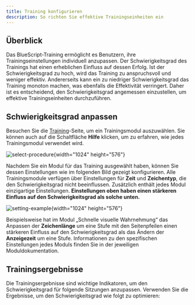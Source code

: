 ```yaml
---
title: Training konfigurieren
description: So richten Sie effektive Trainingseinheiten ein
---
```


## Überblick

Das BlueScript-Training ermöglicht es Benutzern, ihre Trainingseinstellungen individuell anzupassen. Der Schwierigkeitsgrad des Trainings hat einen erheblichen Einfluss auf dessen Erfolg. Ist der Schwierigkeitsgrad zu hoch, wird das Training zu anspruchsvoll und weniger effektiv. Andererseits kann ein zu niedriger Schwierigkeitsgrad das Training monoton machen, was ebenfalls die Effektivität verringert. Daher ist es entscheidend, den Schwierigkeitsgrad angemessen einzustellen, um effektive Trainingseinheiten durchzuführen.

## Schwierigkeitsgrad anpassen

Besuchen Sie die [Training](/de/train)-Seite, um ein Trainingsmodul auszuwählen. Sie können auch auf die Schaltfläche **Hilfe** klicken, um zu erfahren, wie jedes Trainingsmodul verwendet wird.

![select-procedure](/select-procedure.png){width="1024" height="576"}

Nachdem Sie ein Modul für das Training ausgewählt haben, können Sie dessen Einstellungen wie im folgenden Bild gezeigt konfigurieren. Alle Trainingsmodule verfügen über Einstellungen für **Zeit** und **Zeichentyp**, die den Schwierigkeitsgrad nicht beeinflussen. Zusätzlich enthält jedes Modul einzigartige Einstellungen. **Einstellungen oben haben einen stärkeren Einfluss auf den Schwierigkeitsgrad als solche unten.**

![setting-example](/setting-example.png){width="1024" height="576"}

Beispielsweise hat im Modul „Schnelle visuelle Wahrnehmung“ das Anpassen der **Zeichenlänge** um eine Stufe mit den Seitenpfeilen einen stärkeren Einfluss auf den Schwierigkeitsgrad als das Ändern der **Anzeigezeit** um eine Stufe. Informationen zu den spezifischen Einstellungen jedes Moduls finden Sie in der jeweiligen Moduldokumentation.

## Trainingsergebnisse

Die Trainingsergebnisse sind wichtige Indikatoren, um den Schwierigkeitsgrad für folgende Sitzungen anzupassen. Verwenden Sie die Ergebnisse, um den Schwierigkeitsgrad wie folgt zu optimieren:
